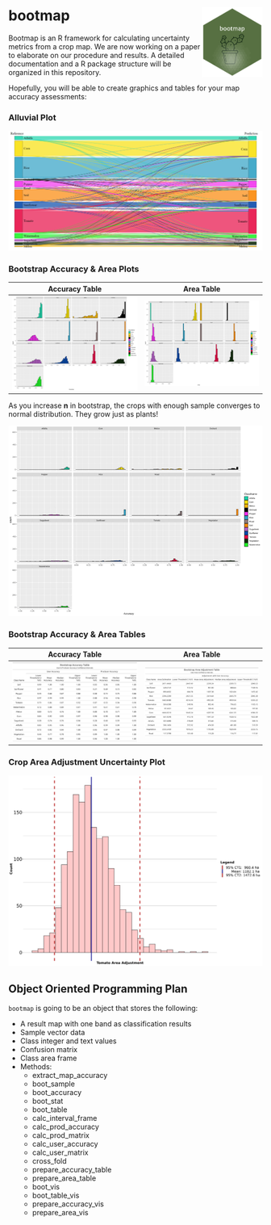 # bootmap <img src='images/bootmap-15-hexagon.png' align="right" height="139" /></a>

Bootmap is an R framework for calculating uncertainty metrics from a crop map.
We are now working on a paper to elaborate on our procedure and results.
A detailed documentation and a R package structure will be organized in this repository.

Hopefully, you will be able to create graphics and tables for your map accuracy assessments:

### Alluvial Plot
<div align="center"><img src="images/Alluvial_Plot.png"></div>

### Bootstrap Accuracy & Area Plots

Accuracy Table              |  Area Table
:-------------------------:|:-------------------------:
![](images/BootHist_Accuracy_1500.png)  |  ![](images/BootHist_Area_1500.png)


As you increase **n** in bootstrap, the crops with enough sample converges to normal distribution. They grow just as plants!
<div align="center"><img src="images/BootHist_Accuracy_1500.gif"></div>

### Bootstrap Accuracy & Area Tables

Accuracy Table              |  Area Table
:-------------------------:|:-------------------------:
![](images/BootTable_Accuracy_1500.png)  |  ![](images/BootTable_Area_1500.png)

### Crop Area Adjustment Uncertainty Plot
<div align="center"><img src="images/Tomato_Accuracy.png"></div>

## Object Oriented Programming Plan

`bootmap` is going to be an object that stores the following:

- A result map with one band as classification results
- Sample vector data
- Class integer and text values
- Confusion matrix
- Class area frame
- Methods:
	- extract_map_accuracy
	- boot_sample
	- boot_accuracy
	- boot_stat
	- boot_table
	- calc_interval_frame
	- calc_prod_accuracy
	- calc_prod_matrix
	- calc_user_accuracy
	- calc_user_matrix
	- cross_fold
	- prepare_accuracy_table
	- prepare_area_table
	- boot_vis
	- boot_table_vis
	- prepare_accuracy_vis
	- prepare_area_vis

